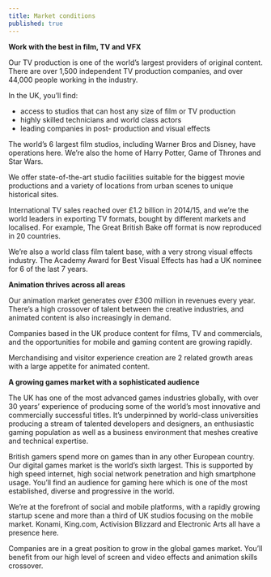 ```yaml
---
title: Market conditions
published: true
---
```

**Work with the best in film, TV and VFX**

Our TV production is one of the world’s largest providers of original content. There are over 1,500 independent TV production companies, and over 44,000 people working in the industry.    

In the UK, you’ll find:
- access to studios that can host any size of film or TV production 
- highly skilled technicians and world class actors
- leading companies in post- production and visual effects


The world’s 6 largest film studios, including Warner Bros and Disney, have operations here. We’re also the home of Harry Potter, Game of Thrones and Star Wars.  


We offer state-of-the-art studio facilities suitable for the biggest movie productions and a variety of locations from urban scenes to unique historical sites.


International TV sales reached over £1.2 billion in 2014/15, and we’re the world leaders in exporting TV formats, bought by different markets and localised. For example, The Great British Bake off format is now reproduced in 20 countries. 

We’re also a world class film talent base, with a very strong visual effects industry. The Academy Award for Best Visual Effects has had a UK nominee for 6 of the last 7 years.


**Animation thrives across all areas**

Our animation market generates over £300 million in revenues every year. There’s a high crossover of talent between the creative industries, and animated content is also increasingly in demand. 

Companies based in the UK produce content for films, TV and commercials, and the opportunities for mobile and gaming content are growing rapidly. 

Merchandising and visitor experience creation are 2 related growth areas with a large appetite for animated content.

**A growing games market with a sophisticated audience**

The UK has one of the most advanced games industries globally, with over 30 years’ experience of producing some of the world’s most innovative and commercially successful titles. It’s underpinned by world-class universities producing a stream of talented developers and designers, an enthusiastic gaming population as well as a business environment that meshes creative and technical expertise.

British gamers spend more on games than in any other European country. Our digital games market is the world’s sixth largest. This is supported by high speed internet, high social network penetration and high smartphone usage. You’ll find an audience for gaming here which is one of the most established, diverse and progressive in the world.

We’re at the forefront of social and mobile platforms, with a rapidly growing startup scene and more than a third of UK studios focusing on the mobile market. Konami, King.com, Activision Blizzard and Electronic Arts all have a presence here.

Companies are in a great position to grow in the global games market. You’ll benefit from our high level of screen and video effects and animation skills crossover.
